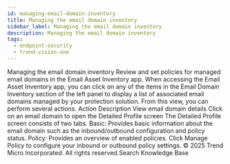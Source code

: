 ```yaml
---
id: managing-email-domain-inventory
title: Managing the email domain inventory
sidebar_label: Managing the email domain inventory
description: Managing the email domain inventory
tags:
  - endpoint-security
  - trend-vision-one
---
```


 Managing the email domain inventory Review and set policies for managed email domains in the Email Asset Inventory app. When accessing the Email Asset Inventory app, you can click on any of the items in the Email Domain Inventory section of the left panel to display a list of associated email domains managed by your protection solution. From this view, you can perform several actions. Action Description View email domain details Click on an email domain to open the Detailed Profile screen The Detailed Profile screen consists of two tabs. Basic: Provides basic information about the email domain such as the inbound/outbound configuration and policy status. Policy: Provides an overview of enabled policies. Click Manage Policy to configure your inbound or outbound policy settings. © 2025 Trend Micro Incorporated. All rights reserved.Search Knowledge Base